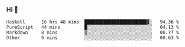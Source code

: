 ### Hi 👋

<!--START_SECTION:waka-->

```text
Haskell      16 hrs 48 mins  ███████████████████████▓░   94.36 %
PureScript   44 mins         █░░░░░░░░░░░░░░░░░░░░░░░░   04.13 %
Markdown     8 mins          ▒░░░░░░░░░░░░░░░░░░░░░░░░   00.77 %
Other        6 mins          ░░░░░░░░░░░░░░░░░░░░░░░░░   00.63 %
```

<!--END_SECTION:waka-->
